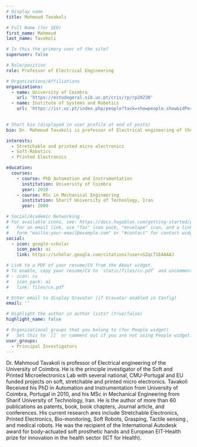 ```yaml
---
# Display name
title: Mahmoud Tavakoli

# Full Name (for SEO)
first_name: Mahmoud
last_name: Tavakoli

# Is this the primary user of the site?
superuser: false

# Role/position
role: Professor of Electrical Engineering

# Organizations/Affiliations
organizations:
  - name: University of Coimbra
    url: 'https://estudogeral.sib.uc.pt/cris/rp/rp20230'
  - name: Institute of Systems and Robotics
    url: 'https://isr.uc.pt/index.php/people?task=showpeople.show&idPerson=119'
  

# Short bio (displayed in user profile at end of posts)
bio: Dr. Mahmoud Tavakoli is professor of Electrical engineering of the University of Coimbra. He is the principle investigator of the Soft and Printed Microelectronics Lab with several national, CMU-Portugal and EU funded projects on soft, stretchable and printed micro electronics. Tavakoli Received his PhD in Automation and Instrumentation from University of Coimbra, Portugal in 2010, and his MSc in Mechanical Engineering from Sharif University of Technology, Iran. He is the author of more than 60 publications as patents, book, book chapters, Journal article, and conferences. His current research ares include Stretchable Electronics, Printed Electronics, Bio-monitoring, Soft Robots, Grasping, Tactile sensing , and medical robots. He was the recipient of the International Autodesk award for body-actuated soft prosthetic hands and European EIT-Health prize for innovation in the health sector (ICT for Health).

interests:
  - Stretchable and printed micro electronics
  - Soft-Robotics
  - Printed Electronics

education:
  courses:
    - course: PhD Automation and Instrumentation
      institution: University of Coimbra
      year: 2010
    - course: MSc in Mechanical Engineering 
      institution: Sharif University of Technology, Iran
      year: 2009

# Social/Academic Networking
# For available icons, see: https://docs.hugoblox.com/getting-started/page-builder/#icons
#   For an email link, use "fas" icon pack, "envelope" icon, and a link in the
#   form "mailto:your-email@example.com" or "#contact" for contact widget.
social:
  - icon: google-scholar
    icon_pack: ai
    link: https://scholar.google.com/citations?user=SZqLT1EAAAAJ

# Link to a PDF of your resume/CV from the About widget.
# To enable, copy your resume/CV to `static/files/cv.pdf` and uncomment the lines below.
# - icon: cv
#   icon_pack: ai
#   link: files/cv.pdf

# Enter email to display Gravatar (if Gravatar enabled in Config)
email: ''

# Highlight the author in author lists? (true/false)
highlight_name: false

# Organizational groups that you belong to (for People widget)
#   Set this to `[]` or comment out if you are not using People widget.
user_groups:
  - Principal Investigators
---
```


Dr. Mahmoud Tavakoli is professor of Electrical engineering of the University of Coimbra. He is the principle investigator of the Soft and Printed Microelectronics Lab with several national, CMU-Portugal and EU funded projects on soft, stretchable and printed micro electronics. Tavakoli Received his PhD in Automation and Instrumentation from University of Coimbra, Portugal in 2010, and his MSc in Mechanical Engineering from Sharif University of Technology, Iran. He is the author of more than 60 publications as patents, book, book chapters, Journal article, and conferences. His current research ares include Stretchable Electronics, Printed Electronics, Bio-monitoring, Soft Robots, Grasping, Tactile sensing , and medical robots. He was the recipient of the International Autodesk award for body-actuated soft prosthetic hands and European EIT-Health prize for innovation in the health sector (ICT for Health).

